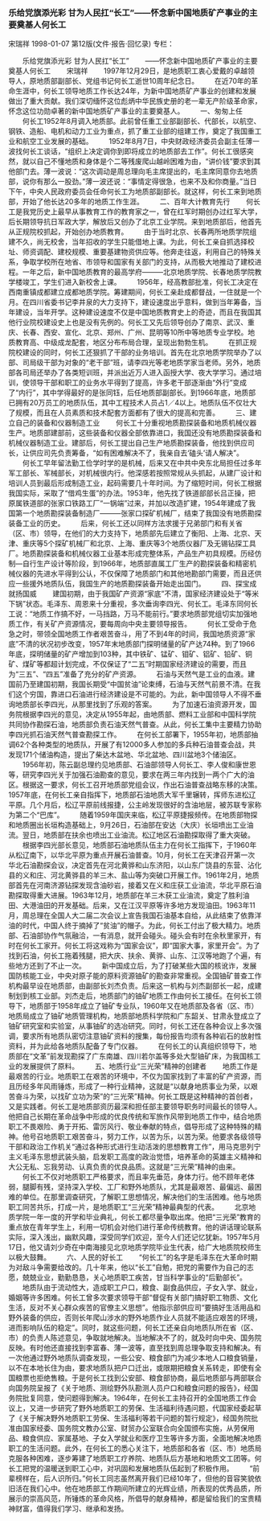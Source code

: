 ### 乐给党旗添光彩  甘为人民扛“长工”——怀念新中国地质矿产事业的主要奠基人何长工
宋瑞祥
1998-01-07
第12版(文件·报告·回忆录)
专栏：

　　乐给党旗添光彩  甘为人民扛“长工”
　　——怀念新中国地质矿产事业的主要奠基人何长工
　　宋瑞祥
　　1997年12月29日，是地质职工衷心爱戴的卓越领导人，原地质部副部长、党组书记何长工逝世10周年纪念日。
　　在近70年的革命生涯中，何长工领导地质工作长达24年，为新中国地质矿产事业的创建和发展做出了重大贡献。我们深切缅怀这位彪炳中华民族史册的老一辈无产阶级革命家，怀念这位功勋卓著的新中国地质矿产事业的主要奠基人。
　　一、匆匆上任
　　何长工1952年8月调入地质部。此前曾任重工业部副部长、代部长，以航空、钢铁、造船、电机和动力工业为重点，抓了重工业部的组建工作，奠定了我国重工业和航空工业发展的基础。
　　1952年8月7日，中央财政经济委员会副主任薄一波找何长工谈话，“组织上决定调你到即将成立的地质部去工作”。何长工很感突然，就以自己不懂地质和身体是个二等残废爬山越岭困难为由，“讲价钱”要求到其他部门去。薄一波说：“这次调动是周总理向毛主席提出的，毛主席同意你去地质部，说你有那么一股劲。”薄一波还说：“事情定得很急，也来不及和你商量。”当日下午，中央人民政府委员会任命何长工为地质部副部长。就这样，何长工来到地质部，开始了他长达20多年的地质工作生涯。
　　二、百年大计教育先行
　　何长工是我党历史上最早从事教育工作的教育家之一，曾在红军时期创办过红军大学，后长期领导抗日军政大学，解放后又创办了北京工业学院。来到地质部后，他首先从正规院校抓起，开始创办地质教育。
　　由于当时北京、长春两所地质学院组建不久，尚无校舍，当年招收的学生只能借地上课。为此，何长工亲自抓选择校址、师资调配、建校规模、重要基建物资供应等。他奔走往返，利用自己的特殊关系，争取学校所在地省、市领导和国家有关部门的支持，从而极大地推动了建校进程。一年之后，新中国地质教育的最高学府———北京地质学院、长春地质学院教学楼竣工，学生们进入新校舍上课。
　　1956年，经高教部批准，何长工决定在西南重镇成都建立成都地质学院。筹建期间，何长工亲赴成都督战，一住就是一个月。在四川省委书记李井泉的大力支持下，建设速度出乎意料，做到当年筹备，当年建设，当年开学。这种建设速度不仅是中国地质教育史上的奇迹，而且在我国其他行业院校建设史上也是没有先例的。何长工又先后领导创办了南京、武汉、重庆、长春、西安、宣化、北京、郑州、广州、昆明等10所中等地质专业学校。地质教育高、中级成龙配套，地区分布布局合理，呈现出勃勃生机。
　　在抓正规院校建设的同时，何长工还狠抓了干部的业务培训。首先在北京地质学院举办了以部、司局级干部为对象的“老干部”班，请李四光等老地质学家当老师。另外，地质部各司局还举办了各类短训班，并派出近万人进入函授大学、夜大学学习。通过培训，使领导干部和职工的业务水平得到了提高，许多老干部逐渐由“外行”变成了“内行”，其中学得最好的是张同钰，后任地质部副部长。到1966年底，地质部已拥有20万员工的地质队伍，其中工程技术人员占1／4以上。地质队伍不仅壮大了规模，而且在人员素质和技术配套方面都有了很大的提高和完善。
　　三、建立自己的装备和仪器制造工业
　　何长工十分重视地质勘探装备和地质机械仪器生产。地质部建部前，这些装备和仪器全部依靠进口，我国还没有地质勘探装备和机械仪器制造工业。建部后，何长工提出自己生产地质勘探装备，他找到供应司长，让供应司先负责筹备，“如有困难解决不了，我亲自去‘磕头’请人解决”。
　　何长工早年留法勤工俭学时学的是机械，后来又在中共中央东北局担任过多年军工部长、军械部长，对机械很内行。他深感若按照常规从头抓起，从建厂设计和培训人员到最后形成制造工业，起码需要几十年时间。为了缩短时间，何长工根据我国实际，采取了“借鸡生蛋”的办法。1953年，他先找了铁道部部长吕正操，把原属铁道部的张家口铁路工厂“一锅端”过来，并加以改造扩建，1954年建成了我国第一个地质勘探装备制造厂———张家口探矿机械厂，结束了我国没有地质勘探装备工业的历史。
　　后来，何长工还以同样方法求援于兄弟部门和有关省（区、市）领导，在他们的大力支持下，地质部先后建立了衡阳、上海、北京、天津、重庆等5个探矿机械厂和北京、上海、重庆等3个地质仪器厂及无锡钻探工具厂。地质勘探装备和机械仪器工业基本形成完整体系，产品生产初具规模。历经仿制—自行生产设计等阶段，到1966年，地质部直属工厂生产的勘探装备和精密机械仪器的先进水平得到公认，不仅保障了地质部门和其他地勘部门需要，而且还供应一些援外地质队伍，我国生产的地质勘探装备开始走出国门。
　　四、探宝成就扬国威
　　建国初期，由于我国矿产资源“家底”不清，国家经济建设处于“等米下锅”状态。毛泽东、周恩来十分重视，多次垂询李四光、何长工。毛泽东同何长工说：“地质工作搞不好，一马挡路，万马不能前行。”要求地质部党组切实加强地质工作，有关矿产资源情况，要每周向中央主要领导报告。
　　何长工受命于危急之时，带领全国地质工作者艰苦奋斗，用了不到4年的时间，我国地质资源“家底”不清的状况初步改变，1957年末地质部门探明储量的矿产达74种。到了1966年底，探明储量的矿产增加到103种，其中铁矿、锰矿、钼矿、铝矿、铅矿、铜矿、煤矿等都超计划完成，不仅保证了“二五”时期国家经济建设的需要，而且为“三五”、“四五”准备了充分的矿产资源。
　　石油与天然气是工业的血液。建国前乃至建国初期，我国长期受“中国贫油”论束缚，石油与天然气前景不清。在我们这个穷国，靠进口石油进行经济建设是不可能的。为此，新中国领导人不得不垂询地质部长李四光，从那里找到了乐观的答案。
　　为了加速石油资源开发，国务院根据李四光的意见，决定从1955年起，由地质部、燃料工业部和中国科学院共同协作勘探石油，地质部负责石油天然气普查。从此，何长工集中主要精力协助李四光抓石油天然气普查勘探工作。
　　在何长工部署下，1955年初，地质部抽调62个各种类型的地质队，开展了有12000多人参加的多兵种石油普查会战，共发现171个储油构造，提出了柴达木盆地、华北盆地、四川盆地3个储油区。
　　1956年初，陈云副总理约见地质部、石油部领导人何长工、李人俊和康世恩等，研究李四光关于加强石油勘查的意见，要求在两三年内找到一两个广大的油区。根据这一要求，何长工召开地质部党组会议，作出石油普查战略东移的决策。1957年底，在何长工亲自指挥下，地质部石油地质大军千里辗转，挥师东进松辽平原。几个月后，松辽平原前线报捷，公主岭发现很好的含油地层，被苏联专家称为第二个“巴库”。
　　随着1959年国庆来临，松辽平原捷报频传。在地质部物探和地质圈出长垣构造基础上，9月26日，石油部在安达（大庆）长垣喷出工业油流。翌日，地质部在扶余也喷出工业油流。松辽地区石油勘探取得了重大突破。
　　根据李四光部长意见，地质部石油地质队伍主力在何长工指挥下，于1960年从松辽南下，以华北平原为重点开展石油普查。10月，何长工在天津召开第一次华北石油勘探会议，决定首先在河北黄骅和山东济阳，以山东广饶县的东营、沾化县的义和庄、河北黄骅县的羊三木、盐山等为突破口开展工作。1961年2月，地质部首先在河南济源钻探发现含油砂岩，接着又在义和庄获工业油流，华北平原石油勘探取得重大进展。1963年12月，地质部在羊三木获工业油流，奠定了胜利油田、大港油田的开发基础。后来，又在江汉平原等许多地方发现油田。1963年11月，周总理在全国人大二届二次会议上宣告我国石油基本自给，从此结束了依靠洋油的时代，中国人终于摘掉了“贫油”的帽子。为此，何长工付出了极大精力。地质部、石油部协作气氛融洽，一有消息，就开会碰头。碰头会有时在余秋里家开，有时在何长工家开。何长工将这戏称为“国家会议”，即“国家大事，家里开会”。为了找到石油，何长工拖着残腿，把大庆、扶余、黄骅、山东、江汉等地跑了个遍，有些地方还到了不止一次。
　　新中国成立后，为了打破某些大国的核讹诈，发展国防核能工业，中央对原子能的原料资源铀矿的勘查非常重视。全国铀矿普查工作机构最早设在地质部，由副部长刘杰负责。后来这一机构与刘杰副部长一起，成建制划到核工业部。刘杰走后，地质部门的铀矿地质工作由何长工接任。在何长工领导下，地质部于1958年成立了铀矿专业队，1960年又在地质部及各省（区、市）地质局成立了铀矿地质管理机构，地质部地质科学院和广东韶关、甘肃永登成立了铀矿研究室和实验室，从事铀矿的选冶研究。同时，何长工还在各种会议上多次强调，要求所有地质队密切注意铀矿资料的搜集，每份报告均须有各种岩石的放射性资料，并为此给各地质队配备了专门仪器。
　　在何长工的认真组织领导下，地质部在“文革”前发现勘探了广东南雄、四川若尔盖等多处大型铀矿床，为我国核工业的发展提供了原料。
　　五、地质行业“三光荣”精神的创建者
　　地质工作是最艰苦的行业。地质职工在艰苦的环境中，不仅为国家找到了丰富的矿产资源，而且历经多年风雨锤炼，形成了一种行业精神，这就是“以献身地质事业为荣，以艰苦奋斗为荣，以找矿立功为荣”的“三光荣”精神。何长工既是这种精神的首创者，又是实践者。何长工是地质部资历最深和担任部主要领导职务时间最长的领导人。他把自己长期在革命战争中形成的优良传统和军旅作风带到地质工作中，结合地质职工不畏艰险、勇于开拓、雷厉风行、敬业奉献的特点，倡导形成了这种特殊的精神。他号召地质职工艰苦奋斗，努力工作，以苦为乐，以苦为荣。他要求各级领导干部和政治工作机关“通过各种形式进行生动活泼的思想教育工作”，用马克思列宁主义毛泽东思想武装头脑，启发职工高度的政治觉悟，培养革命的英雄主义精神和大公无私、忘我劳动、认真负责的优良品质。这就是“三光荣”精神的由来。
　　何长工不仅对地质职工严格要求，而且率先垂范，身体力行。他不顾年老体弱，腿脚有残，坚持深入学校、工厂和野外地质队，尤其是最艰苦、最偏远、最困难的单位。在那里调查研究，了解职工思想情况，解决他们的生活困难。他与地质职工同苦共乐，打成一片，是地质职工“三光荣”精神最典型的代表。
　　北京地质学院一年一度的开学和毕业典礼，何长工都尽量争取出席。他把“三光荣”教育的重点放在青年学生上，利用一切机会对他们进行革命传统教育。他的讲话理论联系实际，深入浅出，幽默风趣，深受同学们欢迎，至今人们还记忆犹新。1957年5月17日，他又请刘少奇在中南海接见北京地质学院毕业生代表，给广大地质院校师生以极大鼓舞。
　　六、人民的好长工
　　“何长工”的名字是毛泽东在大革命时期为对敌斗争需要给改的。几十年来，他以“长工”自勉，把党的需要作为自己的志愿，兢兢业业，勤勤恳恳，关心地质职工疾苦，甘当科学事业的“后勤部长”。
　　地质队由于流动性大，造成职工户口，粮食、副食品供应，子女入学、就业，婚姻等许多困难。何长工曾多次要求领导干部“督促有关部门搞好职工物质、文化生活，反对不关心群众疾苦的官僚主义思想”。他指示部供应司“要搞好生活用品和野外装备的供应，否则长年爬山涉水的野外地质作业人员就不能适应艰苦的环境，进而影响队伍的稳定”。同时，就这些问题，何长工还亲自向地质队所在省（区、市）的负责人陈述意见，争取就地解决。当地解决不了的，就及时向中央、国务院反映。有时他还直接找到李富春、薄一波等，直至找到周总理争取支持和解决。有一次他通过野外地质队调查发现，一些公安、粮食部门为减少本地人口粮食销量，以不在本地长住为由，要求地质队把户口迁出，或限期把粮食关系转走，即使有全国粮票也拒绝售粮。于是何长工找到公安部、粮食部协商，最后地质部与两部联合向国务院呈报了《关于地质、测绘野外队勘测人员户口和粮食问题的报告》，经国务院批复同意，使问题得到解决。1964年，在何长工主持召开的全国地质工作会议上，又进一步研究了野外地质职工的劳保、生活福利待遇问题，代国家经委起草了《关于解决野外地质职工劳保、生活福利等若干问题的暂行规定》，经国务院批准由国家经委、国务院文教办公室、财贸办公室联合向全国颁布实施，从劳保用品、粮食供应、家属基地、子女入学就业和医疗卫生等许多方面，全面地解决地质职工的生活问题。此外，在何长工的悉心关注下，地质部和各省（区、市）地质局克服各种困难，逐步筹建了地质职工疗养院、地质队后方基地和地质文工团等。何长工把党的温暖送到职工心中，对巩固和发展地质队伍起到了积极作用。
　　“前辈榜样在，后人识所归。”何长工同志虽然离开我们已经10年了，但他的音容笑貌依旧活在我们心中。他在地质部工作期间所建立的光辉业绩，所表现的优秀品质，所展示的崇高风范，所锤炼的革命风格，所倡导的献身精神，都是留给我们的宝贵精神财富，值得我们学习、继承和发扬。
